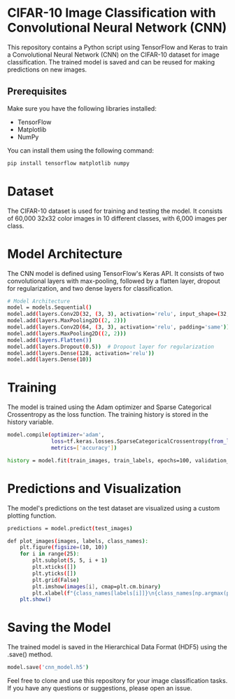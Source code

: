 # CIFAR-10 Image Classification with Convolutional Neural Network (CNN)

This repository contains a Python script using TensorFlow and Keras to train a Convolutional Neural Network (CNN) on the CIFAR-10 dataset for image classification. The trained model is saved and can be reused for making predictions on new images.

## Prerequisites

Make sure you have the following libraries installed:

- TensorFlow
- Matplotlib
- NumPy

You can install them using the following command:

```bash
pip install tensorflow matplotlib numpy
```

# Dataset
The CIFAR-10 dataset is used for training and testing the model. It consists of 60,000 32x32 color images in 10 different classes, with 6,000 images per class.

# Model Architecture
The CNN model is defined using TensorFlow's Keras API. It consists of two convolutional layers with max-pooling, followed by a flatten layer, dropout for regularization, and two dense layers for classification.

```bash
# Model Architecture
model = models.Sequential()
model.add(layers.Conv2D(32, (3, 3), activation='relu', input_shape=(32, 32, 3), padding='same'))
model.add(layers.MaxPooling2D((2, 2)))
model.add(layers.Conv2D(64, (3, 3), activation='relu', padding='same'))
model.add(layers.MaxPooling2D((2, 2)))
model.add(layers.Flatten())
model.add(layers.Dropout(0.5))  # Dropout layer for regularization
model.add(layers.Dense(128, activation='relu'))
model.add(layers.Dense(10))
```

# Training
The model is trained using the Adam optimizer and Sparse Categorical Crossentropy as the loss function. The training history is stored in the history variable.

```bash
model.compile(optimizer='adam',
              loss=tf.keras.losses.SparseCategoricalCrossentropy(from_logits=True),
              metrics=['accuracy'])

history = model.fit(train_images, train_labels, epochs=100, validation_data=(test_images, test_labels))
```

# Predictions and Visualization
The model's predictions on the test dataset are visualized using a custom plotting function.

```bash
predictions = model.predict(test_images)

def plot_images(images, labels, class_names):
    plt.figure(figsize=(10, 10))
    for i in range(25):
        plt.subplot(5, 5, i + 1)
        plt.xticks([])
        plt.yticks([])
        plt.grid(False)
        plt.imshow(images[i], cmap=plt.cm.binary)
        plt.xlabel(f"{class_names[labels[i]]}\n{class_names[np.argmax(predictions[i])]}")
    plt.show()
```

# Saving the Model
The trained model is saved in the Hierarchical Data Format (HDF5) using the .save() method.

```bash
model.save('cnn_model.h5')
```

Feel free to clone and use this repository for your image classification tasks. If you have any questions or suggestions, please open an issue.

